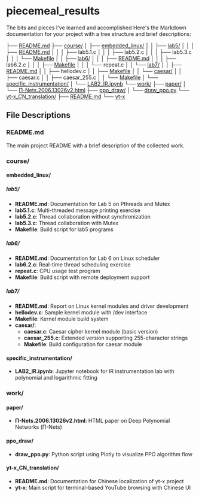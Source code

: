 # piecemeal_results
The bits and pieces I've learned and accomplished
Here's the Markdown documentation for your project with a tree structure and brief descriptions:

├── [README.md](#readmemd)
├── [course/](#course)
│   ├── [embedded_linux/](#embedded_linux)
│   │   ├── [lab5/](#lab5)
│   │   │   ├── [README.md](#lab5-readmemd)
│   │   │   ├── lab5.1.c
│   │   │   ├── lab5.2.c
│   │   │   ├── lab5.3.c
│   │   │   └── [Makefile](#lab5-makefile)
│   │   ├── [lab6/](#lab6)
│   │   │   ├── [README.md](#lab6-readmemd)
│   │   │   ├── lab6.2.c
│   │   │   ├── [Makefile](#lab6-makefile)
│   │   │   └── repeat.c
│   │   └── [lab7/](#lab7)
│   │       ├── [README.md](#lab7-readmemd)
│   │       ├── hellodev.c
│   │       ├── [Makefile](#lab7-makefile)
│   │       └── [caesar/](#caesar)
│   │           ├── caesar.c
│   │           ├── caesar_255.c
│   │           └── [Makefile](#caesar-makefile)
│   └── [specific_instrumentation/](#specific_instrumentation)
│       └── [LAB2_IR.ipynb](#lab2_iripynb)
└── [work/](#work)
    ├── [paper/](#paper)
    │   └── [Π-Nets.2006.13026v2.html](#π-nets200613026v2html)
    ├── [ppo_draw/](#ppo_draw)
    │   └── [draw_ppo.py](#draw_ppopy)
    └── [yt-x_CN_translation/](#yt-x_cn_translation)
        ├── [README.md](#yt-x-readmemd)
        └── [yt-x](#yt-x)

## File Descriptions

### README.md
The main project README with a brief description of the collected work.

### course/

#### embedded_linux/

##### lab5/
- **README.md**: Documentation for Lab 5 on Pthreads and Mutex
- **lab5.1.c**: Multi-threaded message printing exercise
- **lab5.2.c**: Thread collaboration without synchronization
- **lab5.3.c**: Thread collaboration with Mutex
- **Makefile**: Build script for lab5 programs

##### lab6/
- **README.md**: Documentation for Lab 6 on Linux scheduler
- **lab6.2.c**: Real-time thread scheduling exercise
- **repeat.c**: CPU usage test program
- **Makefile**: Build script with remote deployment support

##### lab7/
- **README.md**: Report on Linux kernel modules and driver development
- **hellodev.c**: Sample kernel module with /dev interface
- **Makefile**: Kernel module build system
- **caesar/**:
  - **caesar.c**: Caesar cipher kernel module (basic version)
  - **caesar_255.c**: Extended version supporting 255-character strings
  - **Makefile**: Build configuration for caesar module

#### specific_instrumentation/
- **LAB2_IR.ipynb**: Jupyter notebook for IR instrumentation lab with polynomial and logarithmic fitting

### work/

#### paper/
- **Π-Nets.2006.13026v2.html**: HTML paper on Deep Polynomial Networks (Π-Nets)

#### ppo_draw/
- **draw_ppo.py**: Python script using Plotly to visualize PPO algorithm flow

#### yt-x_CN_translation/
- **README.md**: Documentation for Chinese localization of yt-x project
- **yt-x**: Main script for terminal-based YouTube browsing with Chinese UI
